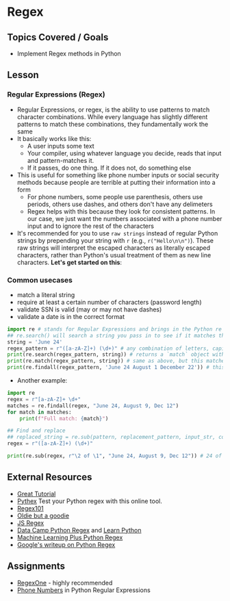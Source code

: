 # Regex

## Topics Covered / Goals

- Implement Regex methods in Python

## Lesson

### Regular Expressions (Regex)
- Regular Expressions, or regex, is the ability to use patterns to match character combinations. While every language has slightly different patterns to match these combinations, they fundamentally work the same
- It basically works like this:
  - A user inputs some text
  - Your compiler, using whatever language you decide, reads that input and pattern-matches it.
  - If it passes, do one thing. If it does not, do something else
- This is useful for something like phone number inputs or social security methods because people are terrible at putting their information into a form
  - For phone numbers, some people use parenthesis, others use periods, others use dashes, and others don't have any delimeters
  - Regex helps with this because they look for consistent patterns. In our case, we just want the numbers associated with a phone number input and to ignore the rest of the characters
- It's recommended for you to use `raw strings` instead of regular Python strings by prepending your string with `r` (e.g., `r("Hello\n\n")`). These raw strings will interpret the escaped characters as literally escaped characters, rather than Python's usual treatment of them as new line characters. **Let's get started on this**:

### Common usecases
- match a literal string
- require at least a certain number of characters (password length)
- validate SSN is valid (may or may not have dashes)
- validate a date is in the correct format

```python
import re # stands for Regular Expressions and brings in the Python re library into this file
## re.search() will search a string you pass in to see if it matches the regex pattern you have
string = 'June 24'
regex_pattern = r"([a-zA-Z]+) (\d+)" # any combination of letters, capital or not, followed by a space, followed by a digit of any length
print(re.search(regex_pattern, string)) # returns a `match` object with the thing that's matched up. This matches anywhere in the string
print(re.match(regex_pattern, string)) # same as above, but this matches the string starting from the beginning. only returns the first match
print(re.findall(regex_pattern, 'June 24 August 1 December 22')) # this returns a list of all matches
```
- Another example:
```python
import re
regex = r"[a-zA-Z]+ \d+"
matches = re.findall(regex, "June 24, August 9, Dec 12")
for match in matches:
    print(f"Full match: {match}")

## Find and replace
## replaced_string = re.sub(pattern, replacement_pattern, input_str, count, flags=0)
regex = r"([a-zA-Z]+) (\d+)"

print(re.sub(regex, r"\2 of \1", "June 24, August 9, Dec 12")) # 24 of June, 9 of August, 12 of Dec
```

## External Resources
- [Great Tutorial](https://www.datacamp.com/community/tutorials/python-regular-expression-tutorial)
- [Pythex](https://pythex.org/) Test your Python regex with this online tool.
- [Regex101](https://regex101.com)
- [Oldie but a goodie](https://blog.codinghorror.com/regular-expressions-now-you-have-two-problems/)
- [JS Regex](https://developer.mozilla.org/en-US/docs/Web/JavaScript/Guide/Regular_Expressions)
- [Data Camp Python Regex](https://www.datacamp.com/community/tutorials/python-regular-expression-tutorial) and [Learn Python](https://www.learnpython.org/en/Regular_Expressions)
- [Machine Learning Plus Python Regex](https://www.machinelearningplus.com/python/python-regex-tutorial-examples/)
- [Google's writeup on Python Regex](https://developers.google.com/edu/python/regular-expressions)

## Assignments
- [RegexOne](https://regexone.com/python) - highly recommended
- [Phone Numbers](https://github.com/romeoplatoon/algo-validate-phone) in Python Regular Expressions

